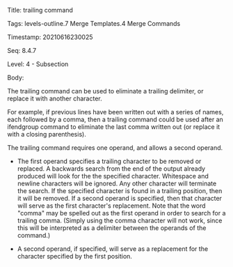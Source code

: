 Title:  trailing command

Tags:   levels-outline.7 Merge Templates.4 Merge Commands

Timestamp: 20210616230025

Seq:    8.4.7

Level:  4 - Subsection

Body: 

The trailing command can be used to eliminate a trailing delimiter, or replace it with another character. 

For example, if previous lines have been written out with a series of names, each followed by a comma, then a trailing command could be used after an ifendgroup command to eliminate the last comma written out (or replace it with a closing parenthesis). 

The trailing command requires one operand, and allows a second operand. 

+ The first operand specifies a trailing character to be removed or replaced. A backwards search from the end of the output already produced will look for the the specified character. Whitespace and newline characters will be ignored. Any other character will terminate the search. If the specified character is found in a trailing position, then it will be removed. If a second operand is specified, then that character will serve as the first character's replacement. Note that the word "comma" may be spelled out as the first operand in order to search for a trailing comma. (Simply using the comma character will not work, since this will be interpreted as a delimiter between the operands of the command.) 

+ A second operand, if specified, will serve as a replacement for the character specified by the first position.
